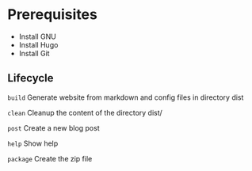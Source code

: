 # Prerequisites

- Install GNU
- Install Hugo
- Install Git

## Lifecycle

```build``` Generate website from markdown and config files in directory dist

```clean``` Cleanup the content of the directory dist/

```post``` Create a new blog post

```help``` Show help

```package``` Create the zip file